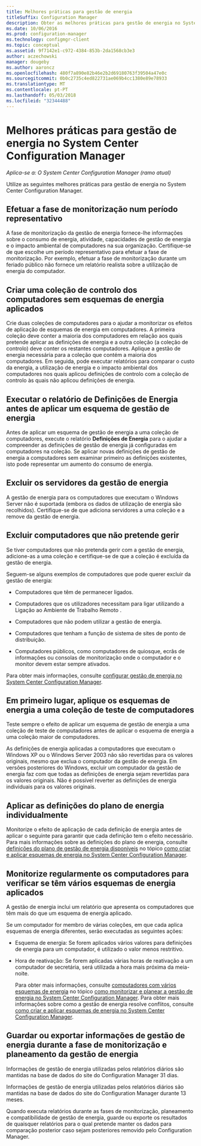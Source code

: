 ```yaml
---
title: Melhores práticas para gestão de energia
titleSuffix: Configuration Manager
description: Obter as melhores práticas para gestão de energia no System Center Configuration Manager.
ms.date: 10/06/2016
ms.prod: configuration-manager
ms.technology: configmgr-client
ms.topic: conceptual
ms.assetid: 9f7142e1-c972-4384-853b-2da1568cb3e3
author: aczechowski
manager: dougeby
ms.author: aaroncz
ms.openlocfilehash: 480f7a890e82b46e2b2d69180763f39504a47e0c
ms.sourcegitcommit: 0b0c2735c4ed822731ae069b4cc1380e89e78933
ms.translationtype: MT
ms.contentlocale: pt-PT
ms.lasthandoff: 05/03/2018
ms.locfileid: "32344488"
---
```

# <a name="best-practices-for-power-management-in-system-center-configuration-manager"></a>Melhores práticas para gestão de energia no System Center Configuration Manager

*Aplica-se a: O System Center Configuration Manager (ramo atual)*

Utilize as seguintes melhores práticas para gestão de energia no System Center Configuration Manager.  

## <a name="perform-the-monitoring-phase-at-a-representative-time"></a>Efetuar a fase de monitorização num período representativo  
 A fase de monitorização da gestão de energia fornece-lhe informações sobre o consumo de energia, atividade, capacidades de gestão de energia e o  impacto ambiental de computadores na sua organização. Certifique-se de que escolhe um período representativo para efetuar a fase de monitorização. Por exemplo, efetuar a fase de monitorização durante um feriado público não fornece um relatório realista sobre a utilização de energia do computador.  

## <a name="create-a-control-collection-of-computers-with-no-power-plans-applied"></a>Criar uma coleção de controlo dos computadores sem esquemas de energia aplicados  
 Crie duas coleções de computadores para o ajudar a monitorizar os efeitos de aplicação de esquemas de energia em computadores. A primeira coleção deve conter a maioria dos computadores em relação aos quais pretende aplicar as definições de energia e a outra coleção (a coleção de controlo) deve conter os restantes computadores. Aplique a gestão de energia necessária para a coleção que contém a maioria dos computadores. Em seguida, pode executar relatórios para comparar o custo da energia, a utilização de energia e o impacto ambiental dos computadores nos quais aplicou definições de controlo com a coleção de controlo às quais não aplicou definições de energia.  

## <a name="run-the-power-settings-report-before-you-apply-a-power-management-plan"></a>Executar o relatório de Definições de Energia antes de aplicar um esquema de gestão de energia  
 Antes de aplicar um esquema de gestão de energia a uma coleção de computadores, execute o relatório **Definições de Energia** para o ajudar a compreender as definições de gestão de energia já configuradas em computadores na coleção. Se aplicar novas definições de gestão de energia a computadores sem examinar primeiro as definições existentes, isto pode representar um aumento do consumo de energia.  

## <a name="exclude-servers-from-power-management"></a>Excluir os servidores da gestão de energia  
 A gestão de energia para os computadores que executam o Windows Server não é suportada (embora os dados de utilização de energia são recolhidos). Certifique-se de que adiciona servidores a uma coleção e a remove da gestão de energia.  

## <a name="exclude-computers-that-you-do-not-want-to-manage"></a>Excluir computadores que não pretende gerir  
 Se tiver computadores que não pretenda gerir com a gestão de energia, adicione-as a uma coleção e certifique-se de que a coleção é excluída da gestão de energia.  

 Seguem-se alguns exemplos de computadores que pode querer excluir da gestão de energia:  

-   Computadores que têm de permanecer ligados.  

-   Computadores que os utilizadores necessitam para ligar utilizando a Ligação ao Ambiente de Trabalho Remoto .  

-   Computadores que não podem utilizar a gestão de energia.  

-   Computadores que tenham a função de sistema de sites de ponto de distribuição.  

-   Computadores públicos, como computadores de quiosque, ecrãs de informações ou consolas de monitorização onde o computador e o monitor devem estar sempre ativados.  

 Para obter mais informações, consulte [configurar gestão de energia no System Center Configuration Manager](../../../../core/clients/manage/power/configuring-power-management.md).  

## <a name="first-apply-power-plans-to-a-test-collection-of-computers"></a>Em primeiro lugar, aplique os esquemas de energia a uma coleção de teste de computadores  
 Teste sempre o efeito de aplicar um esquema de gestão de energia a uma coleção de teste de computadores antes de aplicar o esquema de energia a uma coleção maior de computadores.  

 As definições de energia aplicadas a computadores que executam o Windows XP ou o Windows Server 2003 não são revertidas para os valores originais, mesmo que exclua o computador da gestão de energia. Em versões posteriores do Windows, excluir um computador da gestão de energia faz com que todas as definições de energia sejam revertidas para os valores originais. Não é possível reverter as definições de energia individuais para os valores originais.  

## <a name="apply-power-plan-settings-individually"></a>Aplicar as definições do plano de energia individualmente  
 Monitorize o efeito de aplicação de cada definição de energia antes de aplicar o seguinte para garantir que cada definição tem o efeito necessário. Para mais informações sobre as definições do plano de energia, consulte [definições do plano de gestão de energia disponíveis](../../../../core/clients/manage/power/create-and-apply-power-plans.md#BKMK_Plans) no tópico [como criar e aplicar esquemas de energia no System Center Configuration Manager](../../../../core/clients/manage/power/create-and-apply-power-plans.md).  

## <a name="regularly-monitor-computers-to-see-if-they-have-multiple-power-plans-applied"></a>Monitorize regularmente os computadores para verificar se têm vários esquemas de energia aplicados  
 A gestão de energia inclui um relatório que apresenta os computadores que têm mais do que um esquema de energia aplicado.  

 Se um computador for membro de várias coleções, em que cada aplica esquemas de energia diferentes, serão executadas as seguintes ações:  

-   Esquema de energia: Se forem aplicados vários valores para definições de energia para um computador, é utilizado o valor menos restritivo.  

-   Hora de reativação: Se forem aplicadas várias horas de reativação a um computador de secretária, será utilizada a hora mais próxima da meia-noite.  

     Para obter mais informações, consulte [computadores com vários esquemas de energia](../../../../core/clients/manage/power/monitor-and-plan-for-power-management.md#BKMK_Multiple) no tópico [como monitorizar e planear a gestão de energia no System Center Configuration Manager](../../../../core/clients/manage/power/monitor-and-plan-for-power-management.md). Para obter mais informações sobre como a gestão de energia resolve conflitos, consulte [como criar e aplicar esquemas de energia no System Center Configuration Manager](../../../../core/clients/manage/power/create-and-apply-power-plans.md).  

## <a name="save-or-export-power-management-information-during-the-monitoring-and-planning-phase-of-power-management"></a>Guardar ou exportar informações de gestão de energia durante a fase de monitorização e planeamento da gestão de energia  
 Informações de gestão de energia utilizadas pelos relatórios diários são mantidas na base de dados do site do Configuration Manager 31 dias.  

 Informações de gestão de energia utilizadas pelos relatórios diários são mantidas na base de dados do site do Configuration Manager durante 13 meses.  

 Quando executa relatórios durante as fases de monitorização, planeamento e compatibilidade de gestão de energia, guarde ou exporte os resultados de quaisquer relatórios para o qual pretende manter os dados para comparação posterior caso sejam posteriores removido pelo Configuration Manager.  
